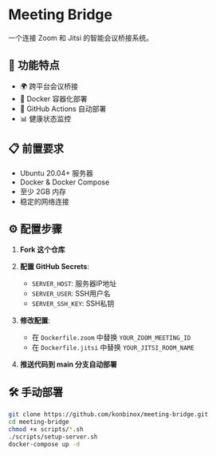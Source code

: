 # Meeting Bridge

一个连接 Zoom 和 Jitsi 的智能会议桥接系统。

## 🚀 功能特点

- 🌍 跨平台会议桥接
- 🐳 Docker 容器化部署
- 🔄 GitHub Actions 自动部署
- 📊 健康状态监控

## 📋 前置要求

- Ubuntu 20.04+ 服务器
- Docker & Docker Compose
- 至少 2GB 内存
- 稳定的网络连接

## ⚙️ 配置步骤

1. **Fork 这个仓库**
2. **配置 GitHub Secrets**:
   - `SERVER_HOST`: 服务器IP地址
   - `SERVER_USER`: SSH用户名
   - `SERVER_SSH_KEY`: SSH私钥

3. **修改配置**:
   - 在 `Dockerfile.zoom` 中替换 `YOUR_ZOOM_MEETING_ID`
   - 在 `Dockerfile.jitsi` 中替换 `YOUR_JITSI_ROOM_NAME`

4. **推送代码到 main 分支自动部署**

## 🛠️ 手动部署

```bash
git clone https://github.com/konbinox/meeting-bridge.git
cd meeting-bridge
chmod +x scripts/*.sh
./scripts/setup-server.sh
docker-compose up -d
